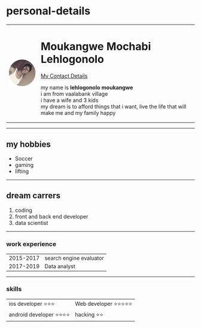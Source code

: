 # personal-details
<!DOCTYPE html>
<html lang="en" dir="ltr">
  <head>
    <meta charset="utf-8">
    <title>Mochabi's Website</title>

  </head>
  <body>
    <table cellspacing="15">
      <tr>
      <td>  <img src="download-modified.png" alt="profile picture">
    </td>
    <td><h1>Moukangwe Mochabi Lehlogonolo</h1>
      <a href="contact_details.html">My Contact Details</a>
    <p>
    my name is <strong>lehlogonolo moukangwe</strong><br>i am from vaalabank village <br> i have a wife and 3 kids <br>
    my dream is to afford things that i want, live the life that will make me and my family happy
    </p></td>
    </tr>
    </table>

<hr>
<h2>my hobbies</h2>
<ul>
<li>Soccer</li>
<li>gaming</li>
<li>lifting</li>
</ul>
<hr>
<h2>dream carrers</h2>
<ol>
  <li>coding</li>
  <li>front and back end developer</li>
  <li>data scientist</li>
</ol>
<hr>
<h3>work experience</h3>
<table>
  <tr>
    <td>2015-2017</td>
    <td>search engine evaluator</td>
  </tr>
  <tr>
    <td>2017-2019</td>
    <td>Data analyst</td>
  </tr>
</table>
<hr>
<h3>skills</h3>
<table cellspacing="20">
  <tr>
    <td>ios developer ⭐⭐⭐</td>
    <td>
      Web developer ⭐⭐⭐⭐⭐
    </td>
</tr>
<tr>
    <td>android developer ⭐⭐⭐⭐</td>
      <td>hacking ⭐⭐</td>
  </tr>
</table>
  </body>
</html>
